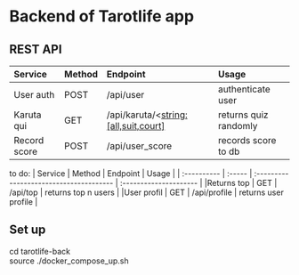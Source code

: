 # Backend of Tarotlife app

## REST API

| Service     | Method | Endpoint                                | Usage                  | 
| :---------- | :----- | :-------------------------------------- | :--------------------- | 
| User auth   | POST   | /api/user                               | authenticate user      | 
| Karuta qui  | GET    | /api/karuta/<<string:[all,suit,court]>  | returns quiz randomly  | 
| Record score| POST   | /api/user_score                         | records score to db    | 
 
to do: 
| Service     | Method | Endpoint                                | Usage                  | 
| :---------- | :----- | :-------------------------------------- | :--------------------- | 
|Returns top  | GET    | /api/top                                | returns top n users    | 
|User profil  | GET    | /api/profile                            | returns user profile   | 


## Set up

cd tarotlife-back  
source ./docker_compose_up.sh
